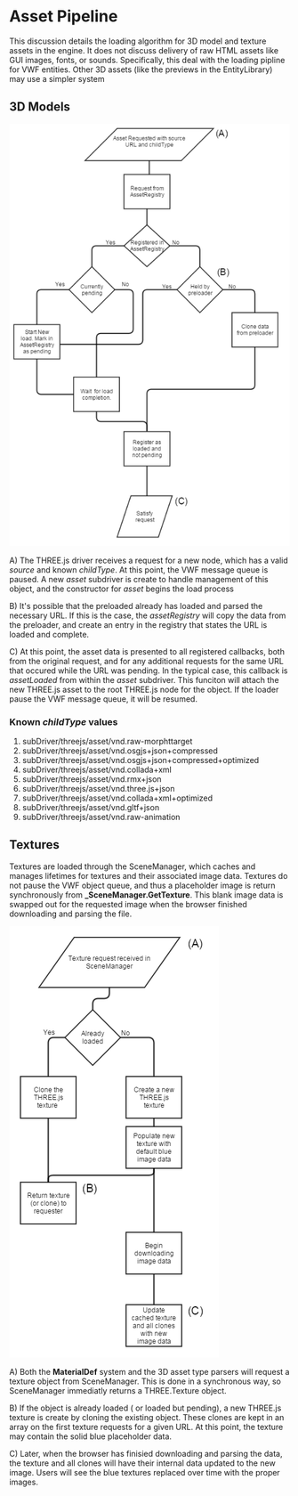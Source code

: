 # Asset Pipeline

This discussion details the loading algorithm for 3D model and texture assets in the engine. It does not discuss delivery of raw HTML assets like GUI images, fonts, or sounds. Specifically, this deal with the loading pipline for VWF entities. Other 3D assets (like the previews in the EntityLibrary) may use a simpler system

## 3D Models

![](./images/asset_load_flow.png)

A) The THREE.js driver receives a request for a new node, which has a valid *source* and known *childType*. At this point, the VWF message queue is paused. A new *asset* subdriver is create to handle management of this object, and the constructor for *asset* begins the load process

B) It's possible that the preloaded already has loaded and parsed the necessary URL. If this is the case, the *assetRegistry* will copy the data from the preloader, and create an entry in the registry that states the URL is loaded and complete.

C) At this point, the asset data is presented to all registered callbacks, both from the original request, and for any additional requests for the same URL that occured while the URL was pending. In the typical case, this callback is *assetLoaded* from within the *asset* subdriver. This funciton will attach the new THREE.js asset to the root THREE.js node for the object. If the loader pause the VWF message queue, it will be resumed.

### Known *childType* values
1. subDriver/threejs/asset/vnd.raw-morphttarget
1. subDriver/threejs/asset/vnd.osgjs+json+compressed
1. subDriver/threejs/asset/vnd.osgjs+json+compressed+optimized
1. subDriver/threejs/asset/vnd.collada+xml
1. subDriver/threejs/asset/vnd.rmx+json
1. subDriver/threejs/asset/vnd.three.js+json
1. subDriver/threejs/asset/vnd.collada+xml+optimized
1. subDriver/threejs/asset/vnd.gltf+json
1. subDriver/threejs/asset/vnd.raw-animation


## Textures

Textures are loaded through the SceneManager, which caches and manages lifetimes for textures and their associated image data. Textures do not pause the VWF object queue, and thus a placeholder image is return synchronously from **_SceneManager.GetTexture**. This blank image data is swapped out for the requested image when the browser finished downloading and parsing the file.

![](./images/texture_load_flow.png)

A)  Both the **MaterialDef** system and the 3D asset type parsers will request a texture object from SceneManager. This is done in a synchronous way, so SceneManager immediatly returns a THREE.Texture object.

B) If the object is already loaded ( or loaded but pending), a new THREE.js texture is create by cloning the existing object. These clones are kept in an array on the first texture requests for a given URL. At this point, the texture may contain the solid blue placeholder data. 

C) Later, when the browser has finisied downloading and parsing the data, the texture and all clones will have their internal data updated to the new image. Users will see the blue textures replaced over time with the proper images.